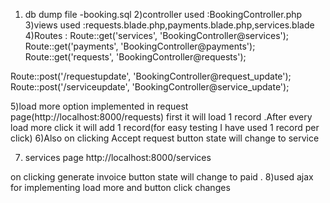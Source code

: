 1) db dump file -booking.sql
2)controller used :BookingController.php
3)views used :requests.blade.php,payments.blade.php,services.blade
4)Routes :
Route::get('services', 'BookingController@services');
Route::get('payments', 'BookingController@payments');
Route::get('requests', 'BookingController@requests');

Route::post('/requestupdate', 'BookingController@request_update');
Route::post('/serviceupdate', 'BookingController@service_update');

5)load more option implemented in request page(http://localhost:8000/requests)
 first it will load 1 record .After every load more click it will add 1 record(for easy testing I have used 1 record per click)
 6)Also on clicking Accept request button state will change to service
 
7) services page http://localhost:8000/services  

 on clicking generate invoice button state will change to paid .
 8)used ajax for implementing load more and button click changes
 
 
